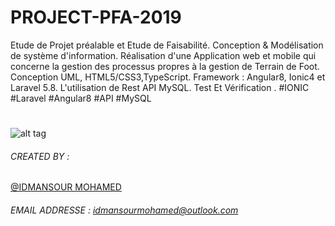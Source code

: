 # PROJECT-PFA-2019 

Etude de Projet préalable et Etude de Faisabilité.
Conception & Modélisation de système d'information.
Réalisation d'une Application web et mobile qui concerne la gestion des processus propres à la gestion de Terrain de Foot.
Conception UML, HTML5/CSS3,TypeScript.
Framework : Angular8, Ionic4 et Laravel 5.8.
L'utilisation de Rest API MySQL.
Test Et Vérification . 
#IONIC
#Laravel
#Angular8
#API
#MySQL
#

![alt tag](https://github.com/mohamedidmansour/upload-img/blob/master/a.png?raw=true)
###### CREATED BY : 
[@IDMANSOUR MOHAMED](https://www.linkedin.com/in/mohamedidmansour/)
###### EMAIL ADDRESSE : [idmansourmohamed@outlook.com]()
